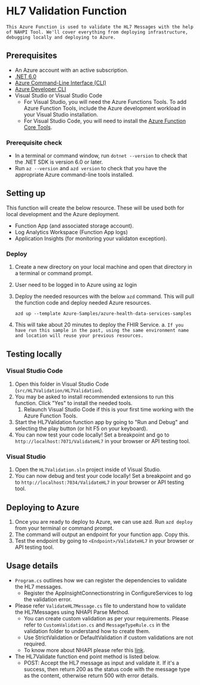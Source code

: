 # HL7 Validation Function
    This Azure Function is used to validate the HL7 Messages with the help of NAHPI Tool. We'll cover everything from deploying infrastructure, debugging locally and deploying to Azure.		

## Prerequisites
- An Azure account with an active subscription.
- [.NET 6.0](https://dotnet.microsoft.com/download)
- [Azure Command-Line Interface (CLI)](https://docs.microsoft.com/cli/azure/install-azure-cli)
- [Azure Developer CLI](https://docs.microsoft.com/azure/developer/azure-developer-cli/get-started?tabs=bare-metal%2Cwindows&pivots=programming-language-csharp#prerequisites)
- Visual Studio or Visual Studio Code
  - For Visual Studio, you will need the Azure Functions Tools. To add Azure Function Tools, include the Azure development workload in your Visual Studio installation.
  - For Visual Studio Code, you will need to install the [Azure Function Core Tools](https://docs.microsoft.com/azure/azure-functions/functions-run-local?tabs=v4%2Cwindows%2Ccsharp%2Cportal%2Cbash#install-the-azure-functions-core-tools).

### Prerequisite check

- In a terminal or command window, run `dotnet --version` to check that the .NET SDK is version 6.0 or later.
- Run `az --version` and `azd version` to check that you have the appropriate Azure command-line tools installed.

## Setting up

This function will create the below resource. These will be used both for local development and the Azure deployment.
- Function App (and associated storage account).
- Log Analytics Workspace (Function App logs)
- Application Insights (for monitoring your validaton exception).

### Deploy

1. Create a new directory on your local machine and open that directory in a terminal or command prompt.
2. User need to be logged in to Azure using az login
3. Deploy the needed resources with the below `azd` command. This will pull the function code and deploy needed Azure resources.

    ```dotnetcli
    azd up --template Azure-Samples/azure-health-data-services-samples
    ```

4. This will take about 20 minutes to deploy the FHIR Service.
    a. `If you have run this sample in the past, using the same environment name and location will reuse your previous resources.`


## Testing locally

### Visual Studio Code

1. Open this folder in Visual Studio Code (`src/HL7Validation/HL7Validation`).
2. You may be asked to install recommended extensions to run this function. Click "Yes" to install the needed tools.
    1. Relaunch Visual Studio Code if this is your first time working with the Azure Function Tools.
3. Start the HL7Validation function app by going to "Run and Debug" and selecting the play button (or hit F5 on your keyboard).
4. You can now test your code locally! Set a breakpoint and go to `http://localhost:7071/ValidateHL7` in your browser or API testing tool.

### Visual Studio

1. Open the `HL7Validation.sln` project inside of Visual Studio.
2. You can now debug and test your code locally! Set a breakpoint and go to `http://localhost:7034/ValidateHL7` in your browser or API testing tool.

## Deploying to Azure

1. Once you are ready to deploy to Azure, we can use azd. Run `azd deploy` from your terminal or command prompt.
2. The command will output an endpoint for your function app. Copy this.
3. Test the endpoint by going to `<Endpoint>/ValidateHL7` in your browser or API testing tool.

## Usage details

- `Program.cs` outlines how we can register the dependencies to validate the HL7 messages.
    - Register the AppInsightConnectionstring in ConfigureServices to log the validation error.
- Please refer `ValidateHL7Message.cs` file to understand how to validate the HL7Messages using NHAPI Parse Method.
    - You can create custom validation as per your requirements. Please refer to `CustomValidation.cs` and `MessageTypeRule.cs` in the validation folder to understand how to create them.
    - Use StrictValidation or DefaultValidation if custom validations are not required.
    - To know more about NHAPI please refer this [link](https://github.com/nHapiNET/nHapi).
- The HL7Validate function end point method is listed below.   
   - POST: Accept the HL7 message as input and validate it. If it's a success, then return 200 as the status code with the message type as the content, otherwise return 500 with error details.
   



